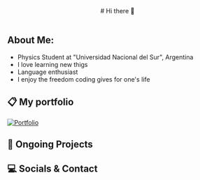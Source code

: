 <div align="center">
# Hi there 👋
</div><br />

## About Me:

- Physics Student at "Universidad Nacional del Sur", Argentina
- I love learning new thigs
- Language enthusiast
- I enjoy the freedom coding gives for one's life

## 📋 My portfolio
[![Portfolio](https://img.shields.io/badge/-Portfolio-purple?style=for-the-badge&)](https://marcoslav.github.io)

## 📆 Ongoing Projects

## 💻 Socials & Contact
